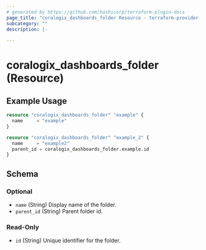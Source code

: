 ```yaml
---
# generated by https://github.com/hashicorp/terraform-plugin-docs
page_title: "coralogix_dashboards_folder Resource - terraform-provider-coralogix"
subcategory: ""
description: |-
  
---
```


# coralogix_dashboards_folder (Resource)



## Example Usage

```terraform
resource "coralogix_dashboards_folder" "example" {
  name     = "example"
}

resource "coralogix_dashboards_folder" "example_2" {
  name     = "example2"
  parent_id = coralogix_dashboards_folder.example.id
}
```

<!-- schema generated by tfplugindocs -->
## Schema

### Optional

- `name` (String) Display name of the folder.
- `parent_id` (String) Parent folder id.

### Read-Only

- `id` (String) Unique identifier for the folder.
